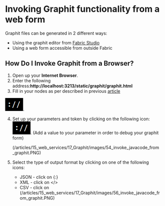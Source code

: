 # Invoking Graphit functionality from a web form

Graphit files can be generated in 2 different ways:
- Using the graphit editor from [Fabric Studio](/articles/15_web_services/17_Graphit/02_create_and_edit_a_graphit_file.md)
- Using a web form accessible from outside Fabric

## How Do I Invoke Graphit from a Browser?

1.  Open up your  **Internet Browser**. 
2.  Enter the following address:**http://localhost:3213/static/graphit/graphit.html**
3.  Fill in your nodes as per described in previous [article](/articles/15_web_services/17_Graphit/02_create_and_edit_a_graphit_file.md)

![](/articles/15_web_services/17_Graphit/images/53_invoke_javacode_from_graphit.PNG).

4. Set up your parameters and token by clicking on the following icon: ![](/articles/15_web_services/17_Graphit/images/53_invoke_javacode_from_graphit.PNG). (Add a value to your parameter in order to debug your graphit form)

   (/articles/15_web_services/17_Graphit/images/54_invoke_javacode_from_graphit.PNG)

5. Select the type of output format by clicking on one of the following icons: [](/articles/15_web_services/17_Graphit/images/55_invoke_javacode_from_graphit.PNG)

   - JSON - click on {:}
   - XML - click on </>
   - CSV - click on (/articles/15_web_services/17_Graphit/images/56_invoke_javacode_from_graphit.PNG)

   











